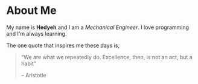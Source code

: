 # About Me
My name is **Hedyeh** and I am a *Mechanical Engineer*. I love programming and I'm always learning. 

The one quote that inspires me these days is,
> “We are what we repeatedly do. Excellence, then, is not an act, but a habit”
>  
> – Aristotle
